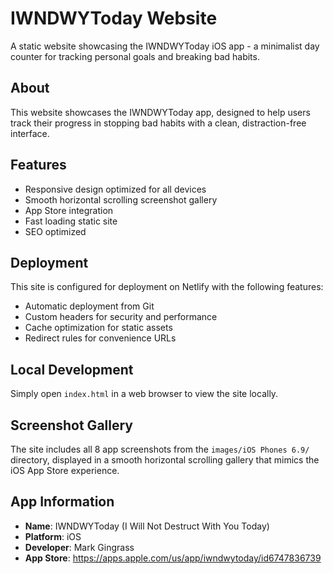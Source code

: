 # IWNDWYToday Website

A static website showcasing the IWNDWYToday iOS app - a minimalist day counter for tracking personal goals and breaking bad habits.

## About

This website showcases the IWNDWYToday app, designed to help users track their progress in stopping bad habits with a clean, distraction-free interface.

## Features

- Responsive design optimized for all devices
- Smooth horizontal scrolling screenshot gallery
- App Store integration
- Fast loading static site
- SEO optimized

## Deployment

This site is configured for deployment on Netlify with the following features:

- Automatic deployment from Git
- Custom headers for security and performance
- Cache optimization for static assets
- Redirect rules for convenience URLs

## Local Development

Simply open `index.html` in a web browser to view the site locally.

## Screenshot Gallery

The site includes all 8 app screenshots from the `images/iOS Phones 6.9/` directory, displayed in a smooth horizontal scrolling gallery that mimics the iOS App Store experience.

## App Information

- **Name**: IWNDWYToday (I Will Not Destruct With You Today)
- **Platform**: iOS
- **Developer**: Mark Gingrass
- **App Store**: https://apps.apple.com/us/app/iwndwytoday/id6747836739